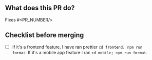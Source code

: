 ## What does this PR do?
Fixes #<PR_NUMBER/>

## Checklist before merging
- [ ] If it's a frontend feature, I have ran prettier `cd frontend; npm run format`. If it's a mobile app feature I ran `cd mobile; npm run format`.